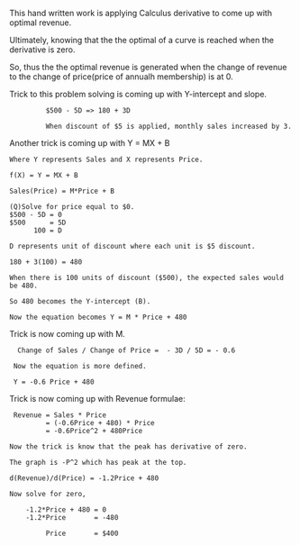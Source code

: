 This hand written work is applying Calculus derivative to come
up with optimal revenue.

Ultimately, knowing that the the optimal of a curve is reached when the derivative
is zero.

So, thus the the optimal revenue is generated when the change of revenue to the
change of price(price of annualh membership) is at 0.

Trick to this problem solving is coming up with Y-intercept and slope.

             $500 - 5D => 180 + 3D
             
             When discount of $5 is applied, monthly sales increased by 3.
            
Another trick is coming up with Y = MX + B

    Where Y represents Sales and X represents Price.
    
    f(X) = Y = MX + B
    
    Sales(Price) = M*Price + B
    
    (Q)Solve for price equal to $0.
    $500 - 5D = 0
    $500      = 5D
          100 = D
          
    D represents unit of discount where each unit is $5 discount.
    
    180 + 3(100) = 480 
    
    When there is 100 units of discount ($500), the expected sales would be 480.
    
    So 480 becomes the Y-intercept (B).
    
    Now the equation becomes Y = M * Price + 480
    
  Trick is now coming up with M.
  
      Change of Sales / Change of Price =  - 3D / 5D = - 0.6
      
     Now the equation is more defined.
     
     Y = -0.6 Price + 480
     
  Trick is now coming up with Revenue formulae:
  
     Revenue = Sales * Price
             = (-0.6Price + 480) * Price
             = -0.6Price^2 + 480Price
             
    Now the trick is know that the peak has derivative of zero.
    
    The graph is -P^2 which has peak at the top.
    
    d(Revenue)/d(Price) = -1.2Price + 480
    
    Now solve for zero,  
    
        -1.2*Price + 480 = 0
        -1.2*Price       = -480
        
             Price       = $400